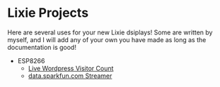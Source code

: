 # Lixie Projects
Here are several uses for your new Lixie dsiplays! Some are written by myself, and I will add any of your own you have made as long as the documentation is good!

- ESP8266
  - [Live Wordpress Visitor Count
](https://github.com/connornishijima/Lixie-projects/tree/master/ESP8266/Live%20Wordpress%20Visitors)
  - [data.sparkfun.com Streamer](https://github.com/connornishijima/Lixie-projects/tree/master/ESP8266/data.sparkfun.com%20Streamer)
